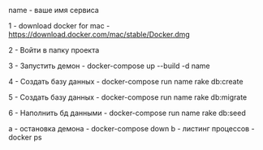 name - ваше имя сервиса

1  - download docker for mac - https://download.docker.com/mac/stable/Docker.dmg

2 - Войти в папку проекта

3 - Запустить демон - docker-compose up --build -d name

4 - Создать базу данных - docker-compose run name rake db:create

5 - Создать базу данных - docker-compose run name rake db:migrate

6 - Наполнить бд данными - docker-compose run name rake db:seed

a - остановка демона - docker-compose down
b - листинг процессов - docker ps
